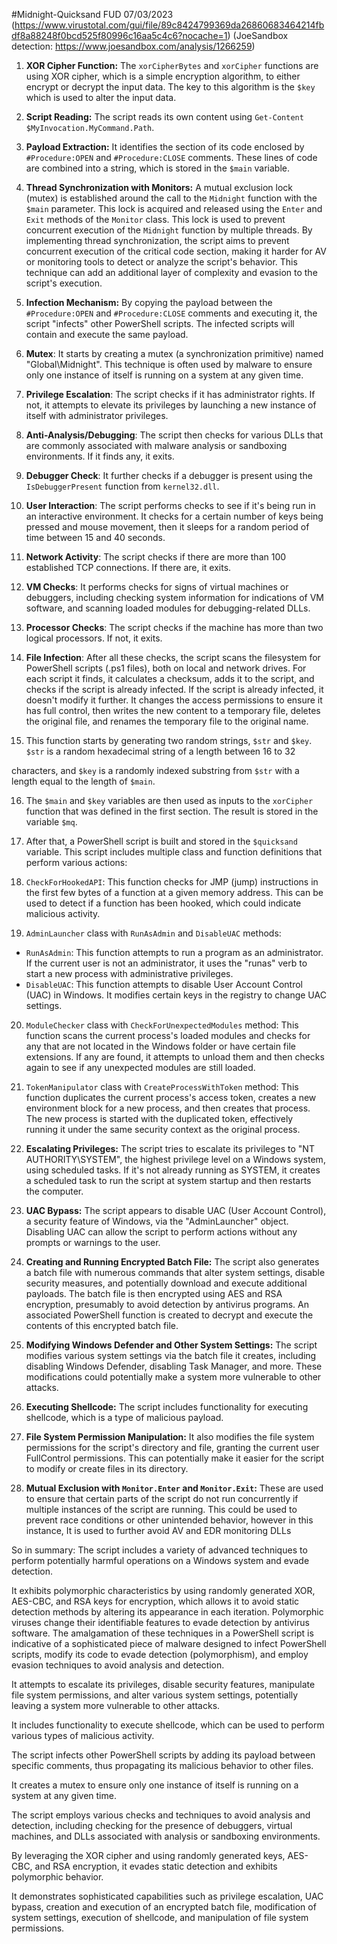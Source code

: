 #Midnight-Quicksand FUD 07/03/2023 (https://www.virustotal.com/gui/file/89c8424799369da26860683464214fbdf8a88248f0bcd525f80996c16aa5c4c6?nocache=1) (JoeSandbox detection: https://www.joesandbox.com/analysis/1266259)

1. **XOR Cipher Function:** The `xorCipherBytes` and `xorCipher` functions are using XOR cipher, which is a simple encryption algorithm, to either encrypt or decrypt the input data. The key to this algorithm is the `$key` which is used to alter the input data.

2. **Script Reading:** The script reads its own content using `Get-Content $MyInvocation.MyCommand.Path`.

3. **Payload Extraction:** It identifies the section of its code enclosed by `#Procedure:OPEN` and `#Procedure:CLOSE` comments. These lines of code are combined into a string, which is stored in the `$main` variable. 

4. **Thread Synchronization with Monitors:** A mutual exclusion lock (mutex) is established around the call to the `Midnight` function with the `$main` parameter. This lock is acquired and released using the `Enter` and `Exit` methods of the `Monitor` class. This lock is used to prevent concurrent execution of the `Midnight` function by multiple threads. By implementing thread synchronization, the script aims to prevent concurrent execution of the critical code section, making it harder for AV or monitoring tools to detect or analyze the script's behavior. This technique can add an additional layer of complexity and evasion to the script's execution.

5. **Infection Mechanism:** By copying the payload between the `#Procedure:OPEN` and `#Procedure:CLOSE` comments and executing it, the script "infects" other PowerShell scripts. The infected scripts will contain and execute the same payload. 

6. **Mutex**: It starts by creating a mutex (a synchronization primitive) named "Global\Midnight". This technique is often used by malware to ensure only one instance of itself is running on a system at any given time. 

7. **Privilege Escalation**: The script checks if it has administrator rights. If not, it attempts to elevate its privileges by launching a new instance of itself with administrator privileges.

8. **Anti-Analysis/Debugging**: The script then checks for various DLLs that are commonly associated with malware analysis or sandboxing environments. If it finds any, it exits.

9. **Debugger Check**: It further checks if a debugger is present using the `IsDebuggerPresent` function from `kernel32.dll`.

10. **User Interaction**: The script performs checks to see if it's being run in an interactive environment. It checks for a certain number of keys being pressed and mouse movement, then it sleeps for a random period of time between 15 and 40 seconds. 

11. **Network Activity**: The script checks if there are more than 100 established TCP connections. If there are, it exits. 

12. **VM Checks**: It performs checks for signs of virtual machines or debuggers, including checking system information for indications of VM software, and scanning loaded modules for debugging-related DLLs. 

13. **Processor Checks**: The script checks if the machine has more than two logical processors. If not, it exits. 

14. **File Infection**: After all these checks, the script scans the filesystem for PowerShell scripts (.ps1 files), both on local and network drives. For each script it finds, it calculates a checksum, adds it to the script, and checks if the script is already infected. If the script is already infected, it doesn't modify it further. It changes the access permissions to ensure it has full control, then writes the new content to a temporary file, deletes the original file, and renames the temporary file to the original name. 

15. This function starts by generating two random strings, `$str` and `$key`. `$str` is a random hexadecimal string of a length between 16 to 32

 characters, and `$key` is a randomly indexed substring from `$str` with a length equal to the length of `$main`. 

16. The `$main` and `$key` variables are then used as inputs to the `xorCipher` function that was defined in the first section. The result is stored in the variable `$mq`.

17. After that, a PowerShell script is built and stored in the `$quicksand` variable. This script includes multiple class and function definitions that perform various actions:

18. `CheckForHookedAPI`: This function checks for JMP (jump) instructions in the first few bytes of a function at a given memory address. This can be used to detect if a function has been hooked, which could indicate malicious activity. 

19. `AdminLauncher` class with `RunAsAdmin` and `DisableUAC` methods:
   - `RunAsAdmin`: This function attempts to run a program as an administrator. If the current user is not an administrator, it uses the "runas" verb to start a new process with administrative privileges.
   - `DisableUAC`: This function attempts to disable User Account Control (UAC) in Windows. It modifies certain keys in the registry to change UAC settings.

20. `ModuleChecker` class with `CheckForUnexpectedModules` method: This function scans the current process's loaded modules and checks for any that are not located in the Windows folder or have certain file extensions. If any are found, it attempts to unload them and then checks again to see if any unexpected modules are still loaded.

21. `TokenManipulator` class with `CreateProcessWithToken` method: This function duplicates the current process's access token, creates a new environment block for a new process, and then creates that process. The new process is started with the duplicated token, effectively running it under the same security context as the original process.

22. **Escalating Privileges:** The script tries to escalate its privileges to "NT AUTHORITY\SYSTEM", the highest privilege level on a Windows system, using scheduled tasks. If it's not already running as SYSTEM, it creates a scheduled task to run the script at system startup and then restarts the computer.

23. **UAC Bypass:** The script appears to disable UAC (User Account Control), a security feature of Windows, via the "AdminLauncher" object. Disabling UAC can allow the script to perform actions without any prompts or warnings to the user.

24. **Creating and Running Encrypted Batch File:** The script also generates a batch file with numerous commands that alter system settings, disable security measures, and potentially download and execute additional payloads. The batch file is then encrypted using AES and RSA encryption, presumably to avoid detection by antivirus programs. An associated PowerShell function is created to decrypt and execute the contents of this encrypted batch file.

25. **Modifying Windows Defender and Other System Settings:** The script modifies various system settings via the batch file it creates, including disabling Windows Defender, disabling Task Manager, and more. These modifications could potentially make a system more vulnerable to other attacks.

26. **Executing Shellcode:** The script includes functionality for executing shellcode, which is a type of malicious payload. 

27. **File System Permission Manipulation:** It also modifies the file system permissions for the script's directory and file, granting the current user FullControl permissions. This can potentially make it easier for the script to modify or create files in its directory.

28. **Mutual Exclusion with `Monitor.Enter` and `Monitor.Exit`:** These are used to ensure that certain parts of the script do not run concurrently if multiple instances of the script are running. This could be used to prevent race conditions or other unintended behavior, however in this instance, It is used to further avoid AV and EDR monitoring DLLs

So in summary:
The script includes a variety of advanced techniques to perform potentially harmful operations on a Windows system and evade detection.

It exhibits polymorphic characteristics by using randomly generated XOR, AES-CBC, and RSA keys for encryption, which allows it to avoid static detection methods by altering its appearance in each iteration.  Polymorphic viruses change their identifiable features to evade detection by antivirus software. The amalgamation of these techniques in a PowerShell script is indicative of a sophisticated piece of malware designed to infect PowerShell scripts, modify its code to evade detection (polymorphism), and employ evasion techniques to avoid analysis and detection.

It attempts to escalate its privileges, disable security features, manipulate file system permissions, and alter various system settings, potentially leaving a system more vulnerable to other attacks.

It includes functionality to execute shellcode, which can be used to perform various types of malicious activity.

The script infects other PowerShell scripts by adding its payload between specific comments, thus propagating its malicious behavior to other files.

It creates a mutex to ensure only one instance of itself is running on a system at any given time.

The script employs various checks and techniques to avoid analysis and detection, including checking for the presence of debuggers, virtual machines, and DLLs associated with analysis or sandboxing environments.

By leveraging the XOR cipher and using randomly generated keys, AES-CBC, and RSA encryption, it evades static detection and exhibits polymorphic behavior.

It demonstrates sophisticated capabilities such as privilege escalation, UAC bypass, creation and execution of an encrypted batch file, modification of system settings, execution of shellcode, and manipulation of file system permissions.
